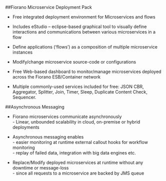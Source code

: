 ##Fiorano Microservice Deployment Pack
* Free integrated deployment environment for Microservices and flows
 * Includes eStudio – eclipse-based graphical tool to visually define interactions and communications between various microservices in a flow
 * Define applications (‘flows’) as a composition of multiple microservice instances
 * Modify/change microservice source-code or configurations

* Free Web-based dashboard to monitor/manage microservices deployed across the Fiorano ESB/Container network

* Multiple commonly-used services included for free: JSON CBR, Aggregator, Splitter, Join, Timer, Sleep, Duplicate Content Check, Sequencer.

##Asynchronous Messaging
* Fiorano microservices communicate asynchronously<br>- Linear, unbounded scalability in cloud, on-premise or hybrid deployments<br/>

* Asynchronous messaging enables<br>- easier monitoring at runtime external callout hooks for workflow monitoring<br>- replay of failed data, integration with big data engines etc.<br/>

* Replace/Modify deployed microservices at runtime without any downtime or message-loss<br>- since all requests to a microservice are backed by JMS queue<br/>
